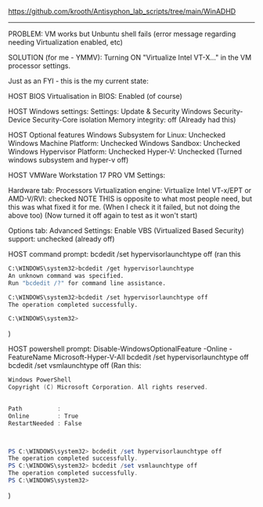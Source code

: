 
https://github.com/krooth/Antisyphon_lab_scripts/tree/main/WinADHD









---

PROBLEM: 
VM works but Unbuntu shell fails (error message regarding needing Virtualization enabled, etc)

SOLUTION (for me - YMMV):
Turning ON "Virtualize Intel VT-X..." in the VM processor settings.



Just as an FYI - this is the my current state:

HOST BIOS
Virtualisation in BIOS: Enabled
(of course)

HOST Windows settings:
Settings:
Update & Security
Windows Security-Device Security-Core isolation
Memory integrity: off
(Already had this)

HOST Optional features
Windows Subsystem for Linux: Unchecked
Windows Machine Platform: Unchecked
Windows Sandbox: Unchecked
Windows Hypervisor Platform: Unchecked
Hyper-V: Unchecked
(Turned windows subsystem and hyper-v off)

HOST VMWare Workstation 17 PRO VM Settings:

Hardware tab:
Processors
Virtualization engine:
Virtualize Intel VT-x/EPT or AMD-V/RVI: checked
NOTE THIS is opposite to what most people need, but this was what fixed it for me.
(When I check it it failed, but not doing the above too)
(Now turned it off again to test as it won't start)

Options tab:
Advanced
Settings:
Enable VBS (Virtualized Based Security) support: unchecked
(already off)

HOST command prompt:
bcdedit /set hypervisorlaunchtype off
(ran this
```sh
C:\WINDOWS\system32>bcdedit /get hypervisorlaunchtype
An unknown command was specified.
Run "bcdedit /?" for command line assistance.

C:\WINDOWS\system32>bcdedit /set hypervisorlaunchtype off
The operation completed successfully.

C:\WINDOWS\system32>
```
)

HOST powershell prompt:
Disable-WindowsOptionalFeature -Online -FeatureName Microsoft-Hyper-V-All
bcdedit /set hypervisorlaunchtype off
bcdedit /set vsmlaunchtype off
(Ran this:
```powershell
Windows PowerShell
Copyright (C) Microsoft Corporation. All rights reserved.
                                                                                                               Try the new cross-platform PowerShell https://aka.ms/pscore6                                                                                                                                                                  PS C:\WINDOWS\system32> Disable-WindowsOptionalFeature -Online -FeatureName Microsoft-Hyper-V-All              

Path          :
Online        : True
RestartNeeded : False



PS C:\WINDOWS\system32> bcdedit /set hypervisorlaunchtype off
The operation completed successfully.
PS C:\WINDOWS\system32> bcdedit /set vsmlaunchtype off
The operation completed successfully.
PS C:\WINDOWS\system32>
```
)
